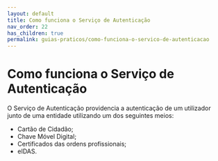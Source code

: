 ```yaml
---
layout: default
title: Como funciona o Serviço de Autenticação
nav_order: 22
has_children: true
permalink: guias-praticos/como-funciona-o-servico-de-autenticacao
---
```


# Como funciona o Serviço de Autenticação

O Serviço de Autenticação providencia a autenticação de um utilizador junto de uma entidade utilizando um dos seguintes meios:&#x20;

* Cartão de Cidadão;&#x20;
* Chave Móvel Digital;&#x20;
* Certificados das ordens profissionais; &#x20;
* eIDAS.&#x20;
